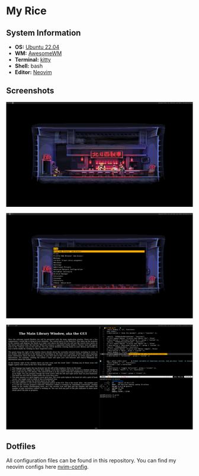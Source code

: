 # My Rice

## System Information

- **OS:** [Ubuntu 22.04](https://ubuntu.com/desktop)
- **WM:** [AwesomeWM](https://awesomewm.org/)
- **Terminal:** [kitty](https://sw.kovidgoyal.net/kitty/)
- **Shell:** bash
- **Editor:** [Neovim](https://neovim.io/)
  
## Screenshots

![Dekstop](./images/desktop.png)

![App Launcher](./images/app_launcher.png)

![terminal](./images/terminal.png)

## Dotfiles

All configuration files can be found in this repository.
You can find my neovim configs here [nvim-config](https://github.com/UmxrAbdullxh/nvim-config).
